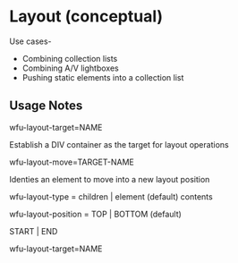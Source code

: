 # Layout (conceptual)

Use cases-&#x20;

* Combining collection lists
* Combining A/V lightboxes
* Pushing static elements into a collection list&#x20;

## Usage Notes

wfu-layout-target=NAME

Establish a DIV container as the target for layout operations

wfu-layout-move=TARGET-NAME&#x20;

Identies an element to move into a new layout position

wfu-layout-type = children | element (default) contents&#x20;

wfu-layout-position = TOP | BOTTOM (default)&#x20;

START | END

wfu-layout-target=NAME



